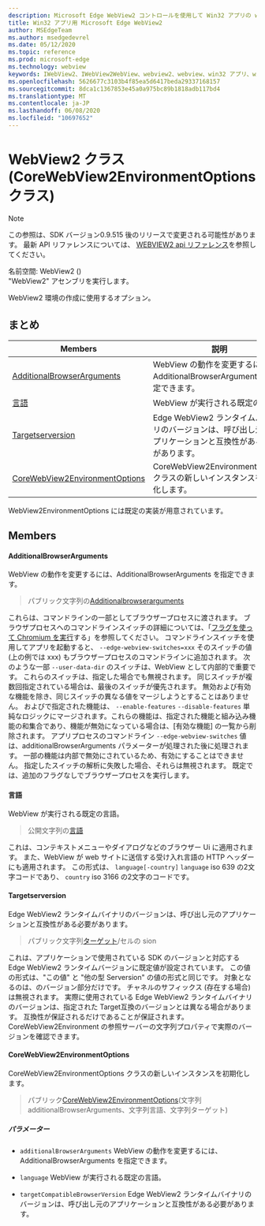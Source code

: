 ```yaml
---
description: Microsoft Edge WebView2 コントロールを使用して Win32 アプリの web コンテンツをホストする
title: Win32 アプリ用 Microsoft Edge WebView2
author: MSEdgeTeam
ms.author: msedgedevrel
ms.date: 05/12/2020
ms.topic: reference
ms.prod: microsoft-edge
ms.technology: webview
keywords: IWebView2、IWebView2WebView、webview2、webview、win32 アプリ、win32、edge、ICoreWebView2、ICoreWebView2Controller、browser control、edge html
ms.openlocfilehash: 5626677c3103b4f85ea5d6417beda29337168157
ms.sourcegitcommit: 8dca1c1367853e45a0a975bc89b1818adb117bd4
ms.translationtype: MT
ms.contentlocale: ja-JP
ms.lasthandoff: 06/08/2020
ms.locfileid: "10697652"
---
```

# WebView2 クラス (CoreWebView2EnvironmentOptions クラス) 

> [!NOTE]
> この参照は、SDK バージョン0.9.515 後のリリースで変更される可能性があります。 最新 API リファレンスについては、 [WEBVIEW2 api リファレンス](../../../webview2-api-reference.md)を参照してください。

名前空間: WebView2 () \
"WebView2" アセンブリを実行します。

WebView2 環境の作成に使用するオプション。

## まとめ

 Members                        | 説明
--------------------------------|---------------------------------------------
[AdditionalBrowserArguments](#additionalbrowserarguments) | WebView の動作を変更するには、AdditionalBrowserArguments を指定できます。
[言語](#language) | WebView が実行される既定の言語。
[Targetserversion](#targetcompatiblebrowserversion) | Edge WebView2 ランタイムバイナリのバージョンは、呼び出し元のアプリケーションと互換性がある必要があります。
[CoreWebView2EnvironmentOptions](#corewebview2environmentoptions) | CoreWebView2EnvironmentOptions クラスの新しいインスタンスを初期化します。

WebView2EnvironmentOptions には既定の実装が用意されています。

## Members

#### AdditionalBrowserArguments 

WebView の動作を変更するには、AdditionalBrowserArguments を指定できます。

> パブリック文字列の[Additionalbrowserarguments](#additionalbrowserarguments)

これらは、コマンドラインの一部としてブラウザープロセスに渡されます。 ブラウザプロセスへのコマンドラインスイッチの詳細については、「[フラグを使って Chromium を実行](https://aka.ms/RunChromiumWithFlags)する」を参照してください。 コマンドラインスイッチを使用してアプリを起動すると、 `--edge-webview-switches=xxx` そのスイッチの値 (上の例では xxx) もブラウザープロセスのコマンドラインに追加されます。 次のような一部 `--user-data-dir` のスイッチは、WebView として内部的で重要です。 これらのスイッチは、指定した場合でも無視されます。 同じスイッチが複数回指定されている場合は、最後のスイッチが優先されます。 無効および有効な機能を除き、同じスイッチの異なる値をマージしようとすることはありません。 およびで指定された機能は、 `--enable-features` `--disable-features` 単純なロジックにマージされます。これらの機能は、指定された機能と組み込み機能の和集合であり、機能が無効になっている場合は、[有効な機能] の一覧から削除されます。 アプリプロセスのコマンドライン `--edge-webview-switches` 値は、additionalBrowserArguments パラメーターが処理された後に処理されます。 一部の機能は内部で無効にされているため、有効にすることはできません。 指定したスイッチの解析に失敗した場合、それらは無視されます。 既定では、追加のフラグなしでブラウザープロセスを実行します。

#### 言語 

WebView が実行される既定の言語。

> 公開文字列の[言語](#language)

これは、コンテキストメニューやダイアログなどのブラウザー Ui に適用されます。 また、WebView が web サイトに送信する受け入れ言語の HTTP ヘッダーにも適用されます。 この形式は、 `language[-country]` `language` iso 639 の2文字コードであり、 `country` iso 3166 の2文字のコードです。

#### Targetserversion 

Edge WebView2 ランタイムバイナリのバージョンは、呼び出し元のアプリケーションと互換性がある必要があります。

> パブリック文字列[ターゲット](#targetcompatiblebrowserversion)/セルの sion

これは、アプリケーションで使用されている SDK のバージョンと対応する Edge WebView2 ランタイムバージョンに既定値が設定されています。 この値の形式は、"この値" と "他の型 Serversion" の値の形式と同じです。 対象となるのは、のバージョン部分だけです。 チャネルのサフィックス (存在する場合) は無視されます。 実際に使用されている Edge WebView2 ランタイムバイナリのバージョンは、指定された Target互換のバージョンとは異なる場合があります。 互換性が保証されるだけであることが保証されます。 CoreWebView2Environment の参照サーバーの文字列プロパティで実際のバージョンを確認できます。

#### CoreWebView2EnvironmentOptions 

CoreWebView2EnvironmentOptions クラスの新しいインスタンスを初期化します。

> パブリック[CoreWebView2EnvironmentOptions](#corewebview2environmentoptions)(文字列 additionalBrowserArguments、文字列言語、文字列ターゲット)

##### パラメーター
* `additionalBrowserArguments` WebView の動作を変更するには、AdditionalBrowserArguments を指定できます。 

* `language` WebView が実行される既定の言語。 

* `targetCompatibleBrowserVersion` Edge WebView2 ランタイムバイナリのバージョンは、呼び出し元のアプリケーションと互換性がある必要があります。

